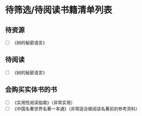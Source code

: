 # 待筛选/待阅读书籍清单列表

## 待资源
- [ ] 《树的秘密语言》


## 待阅读
- [ ] 《树的秘密语言》

## 会购买实体书的书

- [ ] 《实用性阅读指南》（非常实用）
- [ ] 《中国名著世界名著一本通》（非常适合做阅读名著前的参考资料）